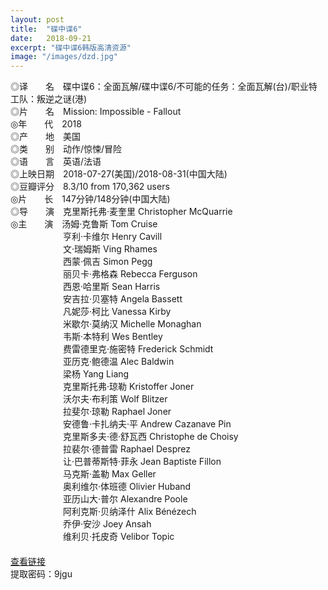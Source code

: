 ```yaml
---
layout: post
title:  "碟中谍6"
date:   2018-09-21
excerpt: "碟中谍6韩版高清资源"
image: "/images/dzd.jpg"
---
```


◎译　　名　碟中谍6：全面瓦解/碟中谍6/不可能的任务：全面瓦解(台)/职业特工队：叛逆之谜(港)</br>
◎片　　名　Mission: Impossible - Fallout</br>
◎年　　代　2018</br>
◎产　　地　美国</br>
◎类　　别　动作/惊悚/冒险</br>
◎语　　言　英语/法语</br>
◎上映日期　2018-07-27(美国)/2018-08-31(中国大陆)</br>
◎豆瓣评分　8.3/10 from 170,362 users</br>
◎片　　长　147分钟/148分钟(中国大陆)</br>
◎导　　演　克里斯托弗·麦奎里 Christopher McQuarrie</br>
◎主　　演　汤姆·克鲁斯 Tom Cruise</br>
　　　　　　亨利·卡维尔 Henry Cavill</br>
　　　　　　文·瑞姆斯 Ving Rhames</br>
　　　　　　西蒙·佩吉 Simon Pegg</br>
　　　　　　丽贝卡·弗格森 Rebecca Ferguson</br>
　　　　　　西恩·哈里斯 Sean Harris</br>
　　　　　　安吉拉·贝塞特 Angela Bassett</br>
　　　　　　凡妮莎·柯比 Vanessa Kirby</br>
　　　　　　米歇尔·莫纳汉 Michelle Monaghan</br>
　　　　　　韦斯·本特利 Wes Bentley</br>
　　　　　　费雷德里克·施密特 Frederick Schmidt</br>
　　　　　　亚历克·鲍德温 Alec Baldwin</br>
　　　　　　梁杨 Yang Liang</br>
　　　　　　克里斯托弗·琼勒 Kristoffer Joner</br>
　　　　　　沃尔夫·布利策 Wolf Blitzer</br>
　　　　　　拉斐尔·琼勒 Raphael Joner</br>
　　　　　　安德鲁·卡扎纳夫·平 Andrew Cazanave Pin</br>
　　　　　　克里斯多夫·德·舒瓦西 Christophe de Choisy</br>
　　　　　　拉裴尔·德普雷 Raphael Desprez</br>
　　　　　　让·巴普蒂斯特·菲永 Jean Baptiste Fillon</br>
　　　　　　马克斯·盖勒 Max Geller</br>
　　　　　　奥利维尔·体班德 Olivier Huband</br>
　　　　　　亚历山大·普尔 Alexandre Poole</br>
　　　　　　阿利克斯·贝纳泽什 Alix Bénézech</br>
　　　　　　乔伊·安沙 Joey Ansah</br>
　　　　　　维利贝·托皮奇 Velibor Topic</br>
　　　　　　</br>
[ 查看链接 ](https://pan.baidu.com/share/init?surl=VmhvAnjI_bNC7YZbOuIJNg) </br>
提取密码：9jgu</br>
